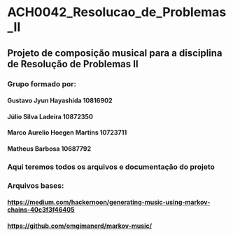 # ACH0042_Resolucao_de_Problemas_II

## Projeto de composição musical para a disciplina de Resolução de Problemas II

### Grupo formado por:
  #### Gustavo Jyun Hayashida 10816902
  #### Júlio Silva Ladeira 10872350
  #### Marco Aurelio Hoegen Martins 10723711
  #### Matheus Barbosa 10687792
 
### Aqui teremos todos os arquivos e documentação do projeto
 
### Arquivos bases:

  #### https://medium.com/hackernoon/generating-music-using-markov-chains-40c3f3f46405
  #### https://github.com/omgimanerd/markov-music/
